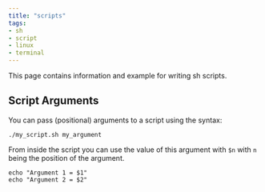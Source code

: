 ```yaml
---
title: "scripts"
tags:
- sh
- script
- linux
- terminal
---
```


This page contains information and example for writing sh scripts.
<!--more-->

## Script Arguments

You can pass (positional) arguments to a script using the syntax:

```shell
./my_script.sh my_argument
```

From inside the script you can use the value of this argument with `$n` with `n` being the position of the argument.

```shell
echo "Argument 1 = $1"
echo "Argument 2 = $2"
```